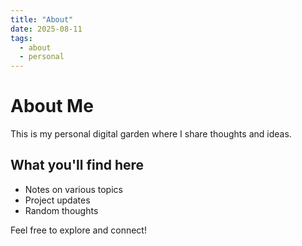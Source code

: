 ```yaml
---
title: "About"
date: 2025-08-11
tags:
  - about
  - personal
---
```


# About Me

This is my personal digital garden where I share thoughts and ideas.

## What you'll find here

- Notes on various topics
- Project updates
- Random thoughts

Feel free to explore and connect!
